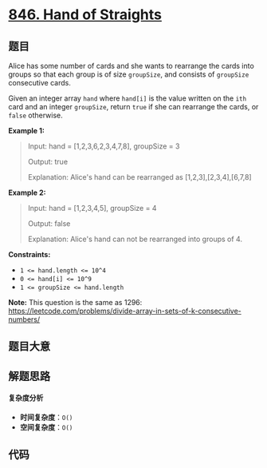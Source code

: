 # [846. Hand of Straights](https://leetcode.com/problems/hand-of-straights/)

## 题目

Alice has some number of cards and she wants to rearrange the cards into
groups so that each group is of size `groupSize`, and consists of `groupSize`
consecutive cards.

Given an integer array `hand` where `hand[i]` is the value written on the
`ith` card and an integer `groupSize`, return `true` if she can rearrange the
cards, or `false` otherwise.

**Example 1:**

> Input: hand = [1,2,3,6,2,3,4,7,8], groupSize = 3
>
> Output: true
>
> Explanation: Alice's hand can be rearranged as [1,2,3],[2,3,4],[6,7,8]

**Example 2:**

> Input: hand = [1,2,3,4,5], groupSize = 4
>
> Output: false
>
> Explanation: Alice's hand can not be rearranged into groups of 4.

**Constraints:**

- `1 <= hand.length <= 10^4`
- `0 <= hand[i] <= 10^9`
- `1 <= groupSize <= hand.length`

**Note:** This question is the same as 1296:
<https://leetcode.com/problems/divide-array-in-sets-of-k-consecutive-numbers/>

## 题目大意

## 解题思路

#### 复杂度分析

- **时间复杂度**：`O()`
- **空间复杂度**：`O()`

## 代码

```javascript

```
